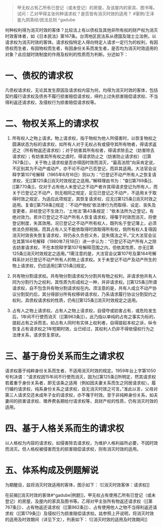 >甲无权占有乙所有已登记（或未登记）的房屋，及该屋内的家具、图书等。试问：乙对甲得主张何种请求权？是否皆有消灭时效的适用？ #案例/王泽鉴九阴真经/民法总则 ^gadube

何种权利得为消灭时效的客体？比较法上有以债权及其他非所有权的财产权为消灭时效客体者，如《日本民法》第167条。台湾地区民法系从德国及瑞士立法例，以请求权为消灭时效的客体。请求权指特定人得向特定人请求一定行为的权利，有因债权而生者，有因物权而生者，有因身份关系而发生者，是否均为消灭时效适用的对象？此应就时效制度的作用及权利的性质而为判断。分述如下：
# 一、债权的请求权
凡债权请求权，无论其发生原因及请求权内容为何，均得为消灭时效的客体，包括契约履行请求权及债务不履行损害赔偿请求权，缔约上过失损害赔偿请求权、不当得利返还请求权，及侵权行为损害赔偿请求权等。
# 二、物权关系上的请求权
1. 所有权人之物上请求。物上请求权，指于物权为他人所侵害时，以恢复物权之圆满状态为标的请求权，如所有人对于无权占有或侵夺其所有物者，得请求返还之（所有物返还请求权）；对于妨害其所有权者，得请求除去之（妨害除去请求权）；有妨害其所有权之虞时，得请求防止之（妨害防止请求权）（[[第767条]]）。
关于物上请求权是否亦得因时效而消灭，“最高法院”向采肯定说，不区别其为不动产或动产，亦不论不动产已否登记，而异其适用。大法官会议释字第107号解释（1965年6月16日）则以为：“已登记不动产所有人之恢复请求权，无[[第125条]]消灭时效规定之适用。”解释理由书为：“查[[第769条]]、[[第770条]]，仅对于占有他人未登记之不动产者许其得请求登记为所有人，而关于已登记之不动产，则无相同之规定，足见已登记之不动产，不适用关于取得时效之规定，为适应此项规定，其恢复请求权，应无[[第125条]]消灭时效之适用。复查[[第758条]]规定：'不动产物权'依法律行为而取得、设定、丧失及变更者，非经登记不生效力，'土地法'第43条规定："依本法所为之登记，有绝对效力。若许已登记之不动产所有人恢复请求权，得罹于时效而消灭，将使登记制度，失其效用。况已登记之不动产所有权人，既列名于登记簿上，必须依法负担税捐，而其占有人又不能依取得时效取得所有权，倘所有权人复得因消灭时效丧失恢复请求权，将仍永久负担义务，显失情法之平。”又大法官会议在其第164号解释（1980年7月18日）进一步认为：“已登记不动产所有人之除去妨害请求权，不在本院释字第107号解释范围之内，但依其性质，亦无[[第125条]]消灭时效规定之适用。”1需注意的是，大法官会议第107号及第164号解释系针对已登记不动产所有人的物上请求权。关于未登记不动产及动产所生的物上请求权，仍应适用[[第125条]]规定。

2. 共有物分割请求权。共有物分割请求权为分割共有物之权利，非请求他共有人同为分割行为之权利，其性质为形成权之一种，并非请求权。[[第125条]]所谓请求权，自不包含共有物分割请求权在内。须注意的是，共有人成立不动产协议分割契约后，其分得部分所有权移转请求权，乃系请求履行协议分割契约之权利，具债权请求权的性质，仍有[[第125条]]消灭时效规定之适用。

3. 占有人之物上请求权。占有人之物上请求权，自侵夺或妨害占有，或危险发生后，1年间不行使而消灭（[[第963条]]）。此乃指以单纯的占有之事实为标的，提起占有之诉而言。如占有人同时有实体上权利者，自得提起本权之诉，纵令恢复占有请求权之1年短期时效，业已经过，其权利人仍非不得依侵权行为之法律关系，请求恢复原状。
# 三、基于身份关系而生之请求权
请求权基于纯粹身份关系而生者，不适用消灭时效的规定。1959年台上字第1050号判决谓：“请求权因15年间不行使而消灭，固为[[第125条]]所明定，然其请求权若着重于身份关系者，即无该条之适用（例如因夫妻关系而生之同居请求权）。履行婚约请求权，纯系身份关系之请求权，自无消灭时效之可言。”准此以言，父母对第三人请求交还未成年子女的请求权，亦不罹于时效。至于非纯粹身份关系，如夫妻间的损害请求权、赡养费各期给付请求权等，具财产权的性质，仍有消灭时效的适用。
# 四、基于人格关系而生的请求权
以人格权为内容的请求权，如侵害除去请求权，为维护人格利益所必要，不因时效而消灭。但人格权被侵害而生的损害赔偿请求权，则有消灭时效的适用。
# 五、体系构成及例题解说
为期醒目，兹将消灭时效适用的客体，图示如下：
![[消灭时效客体：请求权]]

在前揭[[消灭时效的客体#^gadube|例题]]，甲无权占有使用乙所有已登记（或未登记）的房屋，及屋内的家具及图书等。乙得对甲主张所有物返还请求权（[[第767条]]）、占有物返还请求权（[[第962条]]）、占有使用他人之物不当得利返还请求权（[[第179条]]）及侵权行为损害赔偿请求权。兹参照上开说明，将消灭时效的适用及时效期间（详见下文），列表如下：
![[消灭时效的适用及时效期间]]
